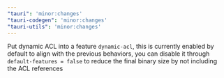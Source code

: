 ```yaml
---
"tauri": 'minor:changes'
"tauri-codegen": 'minor:changes'
"tauri-utils": 'minor:changes'
---
```


Put dynamic ACL into a feature `dynamic-acl`, this is currently enabled by default to align with the previous behaviors, you can disable it through `default-features = false` to reduce the final binary size by not including the ACL references
